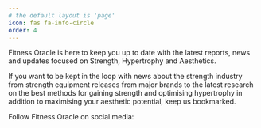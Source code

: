 ```yaml
---
# the default layout is 'page'
icon: fas fa-info-circle
order: 4
---
```


Fitness Oracle is here to keep you up to date with the latest reports, news and updates focused on Strength, Hypertrophy and Aesthetics.

If you want to be kept in the loop with news about the strength industry from strength equipment releases from major brands to the latest research on the best methods for gaining strength and optimising hypertrophy in addition to maximising your aesthetic potential, keep us bookmarked. 

Follow Fitness Oracle on social media:

<!--- copy and paste spaces below -->
[<i class="fa-brands fa-x-twitter"></i>](https://x.com/FitnessOracleHQ)  [<i class="fa-brands fa-facebook"></i>](https://www.facebook.com/fitness.oracle)  [<i class="fa-brands fa-linkedin"></i>](https://www.linkedin.com/)
